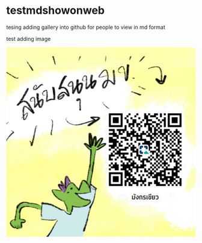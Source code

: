 # testmdshowonweb

tesing adding gallery into github for people to view in md format 

test adding image

![testpic](Qr_Green_Dragon_Support_Square.jpeg)
